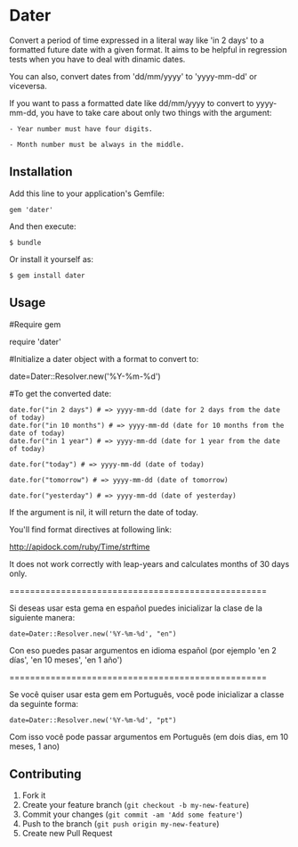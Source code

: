 Dater
=====

Convert a period of time expressed in a literal way like 'in 2 days' to a formatted future date with a given format. It aims to be helpful in regression tests when you have to deal with dinamic dates.

You can also, convert dates from 'dd/mm/yyyy' to 'yyyy-mm-dd' or viceversa.

If you want to pass a formatted date like dd/mm/yyyy to convert to yyyy-mm-dd, you have to take care about only two things with the argument:

	- Year number must have four digits.

	- Month number must be always in the middle.

## Installation

Add this line to your application's Gemfile:

    gem 'dater'

And then execute:

    $ bundle

Or install it yourself as:

    $ gem install dater

## Usage

#Require gem

require 'dater'

#Initialize a dater object with a format to convert to:

date=Dater::Resolver.new('%Y-%m-%d')

#To get the converted date:

	date.for("in 2 days") # => yyyy-mm-dd (date for 2 days from the date of today)
	date.for("in 10 months") # => yyyy-mm-dd (date for 10 months from the date of today)
	date.for("in 1 year") # => yyyy-mm-dd (date for 1 year from the date of today)

	date.for("today") # => yyyy-mm-dd (date of today)

	date.for("tomorrow") # => yyyy-mm-dd (date of tomorrow)

	date.for("yesterday") # => yyyy-mm-dd (date of yesterday)

If the argument is nil, it will return the date of today.

You'll find format directives at following link:

http://apidock.com/ruby/Time/strftime

It does not work correctly with leap-years and calculates months of 30 days only.

==================================================

Si deseas usar esta gema en español puedes inicializar la clase de la siguiente manera:

	date=Dater::Resolver.new('%Y-%m-%d', "en")

Con eso puedes pasar argumentos en idioma español (por ejemplo 'en 2 días', 'en 10 meses', 'en 1 año')

==================================================

Se você quiser usar esta gem em Português, você pode inicializar a classe da seguinte forma:

	date=Dater::Resolver.new('%Y-%m-%d', "pt")

Com isso você pode passar argumentos em Português (em dois dias, em 10 meses, 1 ano)
## Contributing

1. Fork it
2. Create your feature branch (`git checkout -b my-new-feature`)
3. Commit your changes (`git commit -am 'Add some feature'`)
4. Push to the branch (`git push origin my-new-feature`)
5. Create new Pull Request

